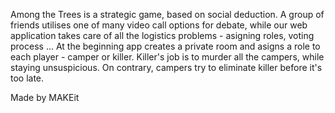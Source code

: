 Among the Trees is a strategic game, based on social deduction. A group of friends utilises one of many video call options for debate, while our web application takes care of all the logistics problems - asigning roles, voting process ... 
At the beginning app creates a private room and asigns a role to each player - camper or killer. Killer's job is to murder all the campers, while staying unsuspicious. On contrary, campers try to eliminate killer before it's too late.

Made by MAKEit
